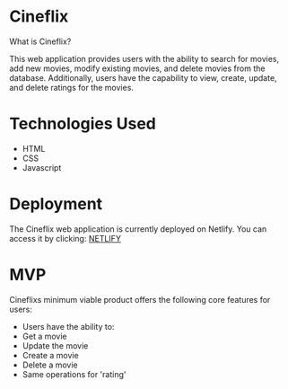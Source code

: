 # Cineflix
What is Cineflix? 

This web application provides users with the ability to search for movies, add new movies, modify existing movies, and delete movies from the database. Additionally, users have the capability to view, create, update, and delete ratings for the movies.

# Technologies Used
- HTML 
- CSS
- Javascript

# Deployment
The Cineflix web application is currently deployed on Netlify. You can access it by clicking: [NETLIFY]("https://papaya-mermaid-89cef7.netlify.app")


# MVP 
Cineflixs minimum viable product offers the following core features for users:

- Users have the ability to:
- Get a movie
- Update the movie
- Create a movie 
- Delete a movie 
- Same operations for 'rating'












